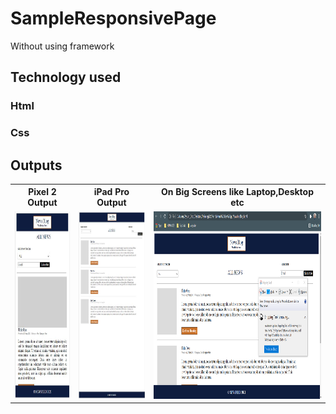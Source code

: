 # SampleResponsivePage
Without using framework
## Technology used 
### Html
### Css

## Outputs
<table>
  <th>Pixel 2 Output</th>
  <th>iPad Pro Output</th>
  <th>On Big Screens like Laptop,Desktop etc</th>
  <tr>
    <td>
<img src="https://github.com/dixitji99/SampleResponsivePage/blob/main/pixel%202.JPG" height="300px" width="auto">
    </td>
    <td>
      <img src="https://github.com/dixitji99/SampleResponsivePage/blob/main/ipad.JPG" height="300px" width="auto">
    </td>
    <td>
      <img src="https://github.com/dixitji99/SampleResponsivePage/blob/main/Output%20pic/On%20big%20screen.png" height="300px" width="auto">
    </td>
  </tr>
  </table>
